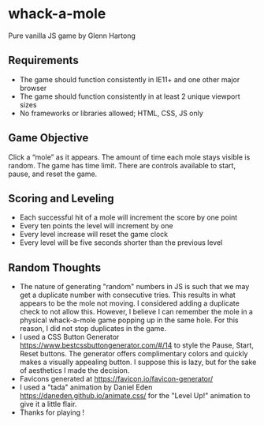 # whack-a-mole
Pure vanilla JS game by Glenn Hartong

## Requirements
- The game should function consistently in IE11+ and one other major browser
- The game should function consistently in at least 2 unique viewport sizes
- No frameworks or libraries allowed; HTML, CSS, JS only

## Game Objective
Click a “mole” as it appears. The amount of time each mole stays visible is random. The game has time limit. There are controls available to start, pause, and reset the game.

## Scoring and Leveling
- Each successful hit of a mole will increment the score by one point
- Every ten points the level will increment by one
- Every level increase will reset the game clock
- Every level will be five seconds shorter than the previous level

## Random Thoughts
- The nature of generating "random" numbers in JS is such that we may get a duplicate number with consecutive tries. This results in what appears to be the mole not moving. I considered adding a duplicate check to not allow this. However, I believe I can remember the mole in a physical whack-a-mole game popping up in the same hole. For this reason, I did not stop duplicates in the game.
- I used a CSS Button Generator https://www.bestcssbuttongenerator.com/#/14 to style the Pause, Start, Reset buttons. The generator offers complimentary colors and quickly makes a visually appealing button. I suppose this is lazy, but for the sake of aesthetics I made the decision. 
- Favicons generated at https://favicon.io/favicon-generator/
- I used a "tada" animation by Daniel Eden https://daneden.github.io/animate.css/ for the "Level Up!" animation to give it a little flair.
- Thanks for playing !